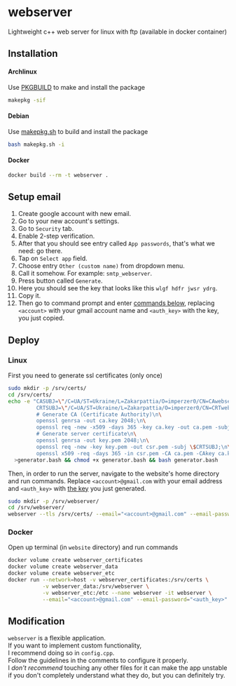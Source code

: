 # webserver

Lightweight c++ web server for linux with ftp (available in docker container)

## Installation

#### Archlinux

Use [PKGBUILD](PKGBUILD) to make and install the package

```bash
makepkg -sif
```

#### Debian

Use [makepkg.sh](debpkg%2Fmakepkg.sh) to build and install the package

```bash
bash makepkg.sh -i
```

#### Docker

```bash
docker build --rm -t webserver .
```

## Setup email

1. Create google account with new email.
2. Go to your new account's settings.
3. Go to `Security` tab.
4. Enable 2-step verification.
5. After that you should see entry called `App passwords`, that's what we need: go there.
6. Tap on `Select app` field.
7. Choose entry `Other (custom name)` from dropdown menu.
8. Call it somehow. For example: `smtp_webserver`.
9. Press button called `Generate`.
10. Here you should see the key that looks like this `wlgf hdfr jwsr ydrg`.
11. Copy it.
12. Then go to command prompt and enter [commands below](#Deploy), replacing `<account>` with your gmail account name
    and `<auth_key>` with the key, you just copied.

## Deploy

### Linux

First you need to generate ssl certificates (only once)

```bash
sudo mkdir -p /srv/certs/
cd /srv/certs/
echo -e "CASUBJ=\"/C=UA/ST=Ukraine/L=Zakarpattia/O=imperzer0/CN=CAwebserver\";\n\
         CRTSUBJ=\"/C=UA/ST=Ukraine/L=Zakarpattia/O=imperzer0/CN=CRTwebserver\";\n\
         # Generate CA (Certificate Authority)\n\
         openssl genrsa -out ca.key 2048;\n\
         openssl req -new -x509 -days 365 -key ca.key -out ca.pem -subj \$CASUBJ;\n\
         # Generate server certificate\n\
         openssl genrsa -out key.pem 2048;\n\
         openssl req -new -key key.pem -out csr.pem -subj \$CRTSUBJ;\n\
         openssl x509 -req -days 365 -in csr.pem -CA ca.pem -CAkey ca.key -set_serial 01 -out cert.pem;" \
  >generator.bash && chmod +x generator.bash && bash generator.bash
```

Then, in order to run the server, navigate to the website's home directory and run commands.
Replace `<account>@gmail.com` with your email address and `<auth_key>` with [the key](#Setup-email) you just generated.

```bash
sudo mkdir -p /srv/webserver/
cd /srv/webserver/
webserver --tls /srv/certs/ --email="<account>@gmail.com" --email-password="<auth_key>"
```

### Docker

Open up terminal (in `website` directory) and run commands

```bash
docker volume create webserver_certificates
docker volume create webserver_data
docker volume create webserver_etc
docker run --network=host -v webserver_certificates:/srv/certs \
           -v webserver_data:/srv/webserver \
           -v webserver_etc:/etc --name webserver -it webserver \
           --email="<account>@gmail.com" --email-password="<auth_key>"
```

## Modification

`webserver` is a flexible application.<br/>
If you want to implement custom functionality,<br/>
I recommend doing so in `config.cpp`.<br/>
Follow the guidelines in the comments to configure it properly.<br/>
I *don't recommend* touching any other files for it can make the app unstable<br/>
if you don't completely understand what they do, but you can definitely try.<br/>
